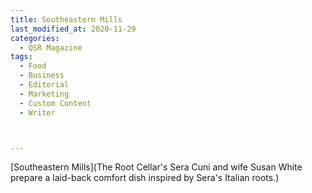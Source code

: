 ```yaml
---
title: Southeastern Mills
last_modified_at: 2020-11-29
categories:
  - QSR Magazine
tags:
  - Food
  - Business
  - Editorial
  - Marketing
  - Custom Content
  - Writer



---
```




[Southeastern Mills](The Root Cellar's Sera Cuni and wife Susan White prepare a laid-back comfort dish inspired by Sera's Italian roots.)

